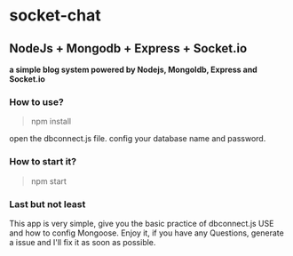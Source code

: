 # socket-chat
## NodeJs + Mongodb + Express + Socket.io

**a simple blog system powered by Nodejs, Mongoldb, Express and Socket.io**

### How to use?

> npm install

open the dbconnect.js file. config your database name and password.

### How to start it?

> npm start

### Last but not least

This app is very simple, give you the basic practice of dbconnect.js USE and how to config Mongoose. Enjoy it, if you have any Questions, generate a issue and I'll fix it as soon as possible.
